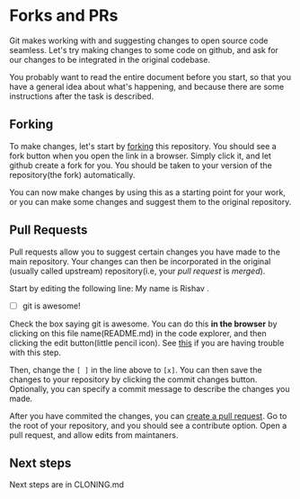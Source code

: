 # Forks and PRs

Git makes working with and suggesting changes to open source code seamless. Let's try making changes to some code on github, and ask for our changes to be integrated in the original codebase.

You probably want to read the entire document before you start, so that you have a general idea about what's happening, and because there are some instructions after the task is described.

## Forking

To make changes, let's start by [forking](https://docs.github.com/en/get-started/quickstart/fork-a-repo) this repository. You should see a fork button when you open the link in a browser. Simply click it, and let github create a fork for you. You should be taken to your version of the repository(the fork) automatically.

You can now make changes by using this as a starting point for your work, or you can make some changes and suggest them to the original repository.

## Pull Requests

Pull requests allow you to suggest certain changes you have made to the main repository. Your changes can then be incorporated in the original (usually called upstream) repository(i.e, your *pull request* is *merged*).

Start by editing the following line:
My name is Rishav .

- [ ] git is awesome!

Check the box saying git is awesome. You can do this **in the browser** by clicking on this file name(README.md) in the code explorer, and then clicking the edit button(little pencil icon). See [this](https://docs.github.com/en/repositories/working-with-files/managing-files/editing-files#editing-files-in-your-repository) if you are having trouble with this step.

Then, change the `[ ]` in the line above to `[x]`. You can then save the changes to your repository by clicking the commit changes button. Optionally, you can specify a commit message to describe the changes you made.

After you have commited the changes, you can [create a pull request](https://docs.github.com/en/pull-requests/collaborating-with-pull-requests/proposing-changes-to-your-work-with-pull-requests/creating-a-pull-request-from-a-fork). Go to the root of your repository, and you should see a contribute option. Open a pull request, and allow edits from maintaners.

## Next steps

Next steps are in CLONING.md 
